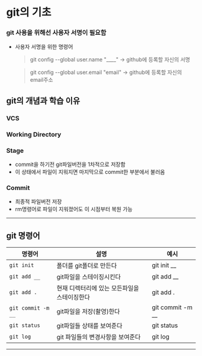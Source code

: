 # git의 기초
### git 사용을 위해선 사용자 서명이 필요함
- 사용자 서명을 위한 명령어

 
  > git config --global user.name "____"  →  github에 등록할 자신의 서명

  > git config --global user.email "email" →  github에 등록할 자신의 email주소
  


## git의 개념과 학습 이유


### VCS 

### Working Directory

### Stage
- commit을 하기전 git파일버전을 1차적으로 저장함
- 이 상태에서 파일이 지워지면 마지막으로 commit한 부분에서 불러옴

### Commit
- 최종적 파일버전 저장 
- rm명령어로 파일이 지워졌어도 이 시점부터 복원 가능

---
## **git 명령어**

|명령어|설명|예시|
|-|-|-|
|```git init```|폴더를 git폴더로 만든다|git init __|
|```git add __```|git파일을 스테이징시킨다|git add __|
|```git add .```| 현재 디렉터리에 있는 모든파일을 스테이징한다|git add .
|```git commit -m __```|git파일을 저장(촬영)한다|git commit -m __|
|```git status```|git파일들 상태를  보여준다|git status
|```git log```|git 파일들의 변경사항을 보여준다|git log
---

